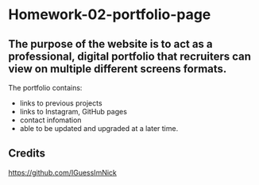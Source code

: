 # Homework-02-portfolio-page

## The purpose of the website is to act as a professional, digital portfolio that recruiters can view on multiple different screens formats. 

The portfolio contains:
- links to previous projects
- links to Instagram, GitHub pages
- contact infomation
- able to be updated and upgraded at a later time.

## Credits
https://github.com/IGuessImNick